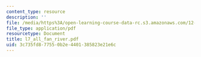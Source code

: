 ```yaml
---
content_type: resource
description: ''
file: /media/https%3A/open-learning-course-data-rc.s3.amazonaws.com/12-110-sedimentary-geology-fall-2004/3c735fd877550b2e4401385823e21e6c_l7_all_fan_river.pdf
file_type: application/pdf
resourcetype: Document
title: l7_all_fan_river.pdf
uid: 3c735fd8-7755-0b2e-4401-385823e21e6c
---
```

